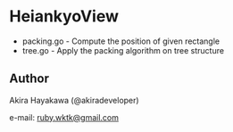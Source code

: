 # HeiankyoView

* packing.go - Compute the position of given rectangle
* tree.go - Apply the packing algorithm on tree structure

## Author

Akira Hayakawa (@akiradeveloper)

e-mail: ruby.wktk@gmail.com
